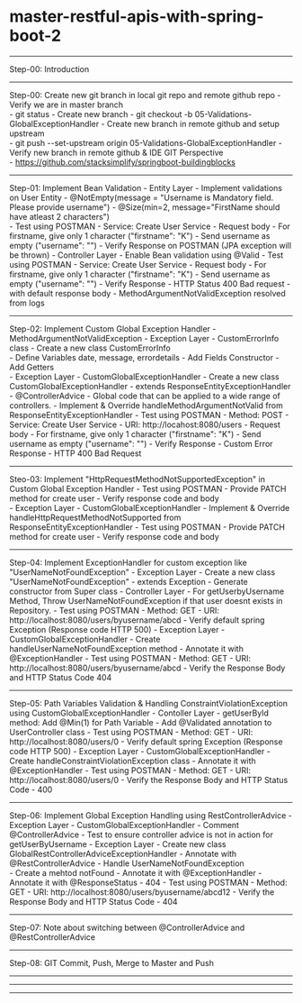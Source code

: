 # master-restful-apis-with-spring-boot-2

---------------------------------------------------------------------------------------
Step-00: Introduction

---------------------------------------------------------------------------------------
Step-00: Create new git branch in local git repo and remote github repo
    - Verify we are in master branch    
        - git status
    - Create new branch
        - git checkout -b 05-Validations-GlobalExceptionHandler
    - Create new branch in remote github and setup upstream   
        - git push --set-upstream origin 05-Validations-GlobalExceptionHandler
    - Verify new branch in remote github & IDE GIT Perspective             
        - https://github.com/stacksimplify/springboot-buildingblocks     

---------------------------------------------------------------------------------------
Step-01: Implement Bean Validation
    - Entity Layer
        - Implement validations on User Entity
            - @NotEmpty(message = "Username is Mandatory field. Please provide username")
            - @Size(min=2, message="FirstName should have atleast 2 characters")            
    - Test using POSTMAN
         - Service: Create User Service
         - Request body
            - For firstname, give only 1 character  ("firstname": "K")
            - Send username as empty  ("username": "")
        - Verify Response on POSTMAN (JPA exception will be thrown)
    - Controller Layer
        - Enable Bean validation using @Valid
    - Test using POSTMAN
        - Service: Create User Service
        - Request body
            - For firstname, give only 1 character  ("firstname": "K")
            - Send username as empty  ("username": "")
        - Verify Response
            - HTTP Status 400 Bad request - with default response body 
            - MethodArgumentNotValidException resolved from logs      

--------------------------------------------------------------------------------------
Step-02: Implement Custom Global Exception Handler - MethodArgumentNotValidException
    - Exception Layer - CustomErrorInfo class
        - Create a new class CustomErrorInfo                  
            - Define Variables date, message, errordetails
        - Add Fields Constructor
        - Add Getters                
    - Exception Layer - CustomGlobalExceptionHandler
        - Create a new class CustomGlobalExceptionHandler
        - extends ResponseEntityExceptionHandler
        - @ControllerAdvice
            - Global code that can be applied to a wide range of controllers.
        - Implement & Override handleMethodArgumentNotValid from ResponseEntityExceptionHandler
    - Test using POSTMAN
        - Method: POST 
        - Service: Create User Service
        - URI: http://locahost:8080/users
        - Request body
            - For firstname, give only 1 character  ("firstname": "K")
            - Send username as empty  ("username": "")
        - Verify Response
            - Custom Error Response
            - HTTP 400 Bad Request        

---------------------------------------------------------------------------------------
Steo-03: Implement "HttpRequestMethodNotSupportedException" in Custom Global Exception Handler
    - Test using POSTMAN
        - Provide PATCH method for create user
        - Verify response code and body   
    - Exception Layer -  CustomGlobalExceptionHandler
        - Implement & Override handleHttpRequestMethodNotSupported from ResponseEntityExceptionHandler 
    - Test using POSTMAN
        - Provide PATCH method for create user
        - Verify response code and body  

---------------------------------------------------------------------------------------
Step-04: Implement ExceptionHandler for custom exception like "UserNameNotFoundException"
    - Exception Layer
        - Create a new class "UserNameNotFoundException" 
            - extends Exception
            - Generate constructor from Super class
    - Controller Layer
        - For getUserbyUsername Method, Throw UserNameNotFoundException if that user doesnt exists in Repository.
    - Test using POSTMAN
        - Method: GET
        - URI: http://localhost:8080/users/byusername/abcd
        - Verify default spring Exception (Response code HTTP 500)
    - Exception Layer -  CustomGlobalExceptionHandler
        - Create handleUserNameNotFoundException method
        - Annotate it with @ExceptionHandler
    - Test using POSTMAN
        - Method: GET
        - URI: http://localhost:8080/users/byusername/abcd
        - Verify the Response Body and HTTP Status Code 404  

---------------------------------------------------------------------------------------
Step-05: Path Variables Validation & Handling ConstraintViolationException using CustomGlobalExceptionHandler
    - Contoller Layer
        - getUserById method: Add @Min(1) for Path Variable
        - Add @Validated annotation to UserController class
    - Test using POSTMAN
        - Method: GET
        - URI: http://localhost:8080/users/0
        - Verify default spring Exception (Response code HTTP 500)
    - Exception Layer -  CustomGlobalExceptionHandler
        - Create handleConstraintViolationException class 
        - Annotate it with @ExceptionHandler
    - Test using POSTMAN
        - Method: GET
        - URI: http://localhost:8080/users/0
        - Verify the Response Body and HTTP Status Code - 400   

---------------------------------------------------------------------------------------
Step-06: Implement Global Exception Handling using RestControllerAdvice
    - Exception Layer - CustomGlobalExceptionHandler
        - Comment @ControllerAdvice
        - Test to ensure controller advice is not in action for getUserByUsername
    - Exception Layer 
        - Create new class GlobalRestControllerAdviceExceptionHandler
        - Annotate with @RestControllerAdvice
        - Handle UserNameNotFoundException        
            - Create a mehtod notFound 
            - Annotate it with @ExceptionHandler
            - Annotate it with @ResponseStatus - 404
    - Test using POSTMAN
        - Method: GET
        - URI: http://localhost:8080/users/byusername/abcd12
        - Verify the Response Body and HTTP Status Code  - 404          

---------------------------------------------------------------------------------------
Step-07: Note about switching between @ControllerAdvice and @RestControllerAdvice

---------------------------------------------------------------------------------------
Step-08: GIT Commit, Push, Merge to Master and Push

---------------------------------------------------------------------------------------
---------------------------------------------------------------------------------------
---------------------------------------------------------------------------------------
